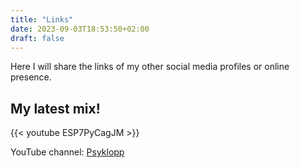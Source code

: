 ```yaml
---
title: "Links"
date: 2023-09-03T18:53:50+02:00
draft: false
---
```


Here I will share the links of my other social media profiles or online presence.

## My latest mix!

 {{< youtube ESP7PyCagJM >}}

YouTube channel: [Psyklopp](https://www.youtube.com/@Psyklopp)
